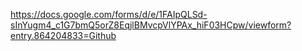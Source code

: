 https://docs.google.com/forms/d/e/1FAIpQLSd-sInYugm4_c1G7bmQ5orZ8EqjlBMvcpVlYPAx_hiF03HCpw/viewform?entry.864204833=Github
